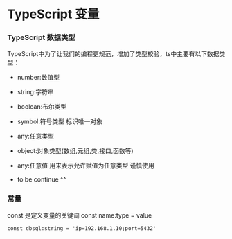 <!--
 * @Author: your name
 * @Date: 2020-09-14 09:26:09
 * @LastEditTime: 2020-09-14 14:58:34
 * @LastEditors: Please set LastEditors
 * @Description: In User Settings Edit
 * @FilePath: \typescript\笔记\ts变量.md
-->
# TypeScript 变量

### TypeScript 数据类型
TypeScript中为了让我们的编程更规范，增加了类型校验，ts中主要有以下数据类型：
+ number:数值型
    
+ string:字符串
+ boolean:布尔类型
+ symbol:符号类型 标识唯一对象
+ any:任意类型
+ object:对象类型(数组,元组,类,接口,函数等)
+ any:任意值 用来表示允许赋值为任意类型 谨慎使用
+ to be continue ^^

### 常量

const 是定义变量的关键词
const name:type = value

```
const dbsql:string = 'ip=192.168.1.10;port=5432'
```